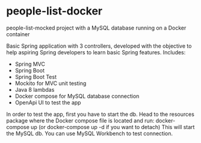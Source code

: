 # people-list-docker 
people-list-mocked project with a MySQL database running on a Docker container

Basic Spring application with 3 controllers, developed with the objective to help aspiring Spring developers to learn basic Spring features.
Includes:
- Spring MVC
- Spring Boot
- Spring Boot Test
- Mockito for MVC unit testing
- Java 8 lambdas
- Docker compose for MySQL database connection
- OpenApi UI to test the app

In order to test the app, first you have to start the db. Head to the resources package where the Docker compose file is located and run: 
docker-compose up (or docker-compose up -d if you want to detach)
This will start the MySQL db. You can use MySQL Workbench to test connection.

